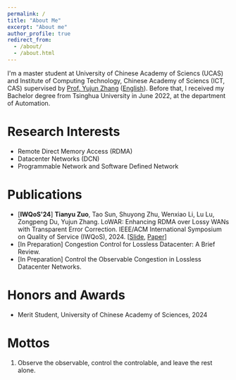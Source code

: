 ```yaml
---
permalink: /
title: "About Me"
excerpt: "About me"
author_profile: true
redirect_from: 
  - /about/
  - /about.html
---
```


I'm a master student at University of Chinese Academy of Sciencs (UCAS) and Institute of Computing Technology, Chinese Academy of Sciencs (ICT, CAS) supervised by [Prof. Yujun Zhang](http://www.ict.ac.cn/sourcedb/cn/jssrck/200909/t20090917_2496789.html) ([English](https://www-ict-ac-cn.translate.goog/sourcedb/cn/jssrck/200909/t20090917_2496789.html?_x_tr_sch=http&_x_tr_sl=auto&_x_tr_tl=en&_x_tr_hl=zh-CN&_x_tr_pto=wapp)). Before that, I received my Bachelor degree from Tsinghua University in June 2022, at the department of Automation.

# Research Interests
- Remote Direct Memory Access (RDMA)
- Datacenter Networks (DCN)
- Programmable Network and Software Defined Network

# Publications
- [**IWQoS'24**] **Tianyu Zuo**, Tao Sun, Shuyong Zhu, Wenxiao Li, Lu Lu, Zongpeng Du, Yujun Zhang. LoWAR: Enhancing RDMA over Lossy WANs with Transparent Error Correction. IEEE/ACM International Symposium on Quality of Service (IWQoS), 2024. [[Slide](), [Paper]()]
- [In Preparation] Congestion Control for Lossless Datacenter: A Brief Review.
- [In Preparation] Control the Observable Congestion in Lossless Datacenter Networks.

# Honors and Awards
- Merit Student, University of Chinese Academy of Sciences, 2024

# Mottos
1. Observe the observable, control the controlable, and leave the rest alone.